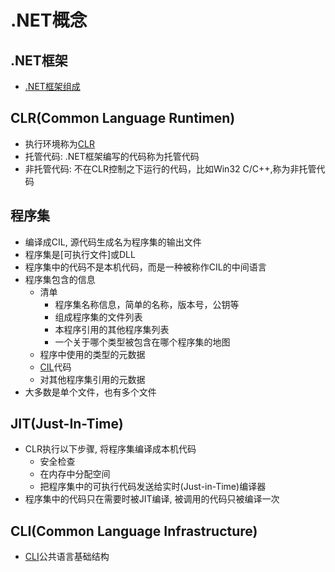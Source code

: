# .NET概念

## .NET框架

- [.NET框架组成](dotNET_frame.md)

## CLR(Common Language Runtimen)

- 执行环境称为[CLR](dotNET_CLR.md)
- 托管代码: .NET框架编写的代码称为托管代码
- 非托管代码: 不在CLR控制之下运行的代码，比如Win32 C/C++,称为非托管代码

## 程序集

- 编译成CIL, 源代码生成名为程序集的输出文件
- 程序集是[可执行文件]或DLL
- 程序集中的代码不是本机代码，而是一种被称作CIL的中间语言
- 程序集包含的信息
  - 清单
    - 程序集名称信息，简单的名称，版本号，公钥等
    - 组成程序集的文件列表
    - 本程序引用的其他程序集列表
    - 一个关于哪个类型被包含在哪个程序集的地图
  - 程序中使用的类型的元数据
  - [CIL](dotNET_CIL.md)代码
  - 对其他程序集引用的元数据
- 大多数是单个文件，也有多个文件  

## JIT(Just-In-Time)

- CLR执行以下步骤, 将程序集编译成本机代码
  - 安全检查
  - 在内存中分配空间
  - 把程序集中的可执行代码发送给实时(Just-in-Time)编译器
- 程序集中的代码只在需要时被JIT编译, 被调用的代码只被编译一次

## CLI(Common Language Infrastructure)

- [CLI](dotNET_CLI.md)公共语言基础结构
